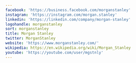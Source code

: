 ```yaml
---
facebook: 'https://business.facebook.com/morganstanley'
instagram: 'https://instagram.com/morgan.stanley'
linkedin: 'https://linkedin.com/company/morgan-stanley'
logohandle: morganstanley
sort: morganstanley
title: Morgan Stanley
twitter: MorganStanley
website: 'https://www.morganstanley.com/'
wikipedia: https://en.wikipedia.org/wiki/Morgan_Stanley
youtube: 'https://youtube.com/user/mgstnly'
---
```

